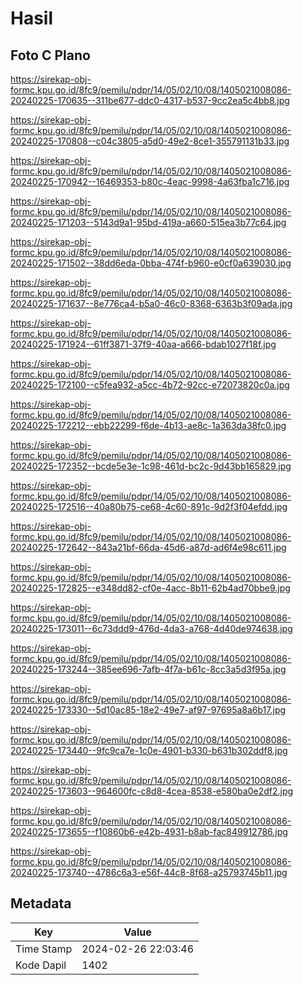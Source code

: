 # Hasil

## Foto C Plano

https://sirekap-obj-formc.kpu.go.id/8fc9/pemilu/pdpr/14/05/02/10/08/1405021008086-20240225-170635--311be677-ddc0-4317-b537-9cc2ea5c4bb8.jpg

https://sirekap-obj-formc.kpu.go.id/8fc9/pemilu/pdpr/14/05/02/10/08/1405021008086-20240225-170808--c04c3805-a5d0-49e2-8ce1-355791131b33.jpg

https://sirekap-obj-formc.kpu.go.id/8fc9/pemilu/pdpr/14/05/02/10/08/1405021008086-20240225-170942--16469353-b80c-4eac-9998-4a63fba1c716.jpg

https://sirekap-obj-formc.kpu.go.id/8fc9/pemilu/pdpr/14/05/02/10/08/1405021008086-20240225-171203--5143d9a1-95bd-419a-a660-515ea3b77c64.jpg

https://sirekap-obj-formc.kpu.go.id/8fc9/pemilu/pdpr/14/05/02/10/08/1405021008086-20240225-171502--38dd6eda-0bba-474f-b960-e0cf0a639030.jpg

https://sirekap-obj-formc.kpu.go.id/8fc9/pemilu/pdpr/14/05/02/10/08/1405021008086-20240225-171637--8e776ca4-b5a0-46c0-8368-6363b3f09ada.jpg

https://sirekap-obj-formc.kpu.go.id/8fc9/pemilu/pdpr/14/05/02/10/08/1405021008086-20240225-171924--61ff3871-37f9-40aa-a666-bdab1027f18f.jpg

https://sirekap-obj-formc.kpu.go.id/8fc9/pemilu/pdpr/14/05/02/10/08/1405021008086-20240225-172100--c5fea932-a5cc-4b72-92cc-e72073820c0a.jpg

https://sirekap-obj-formc.kpu.go.id/8fc9/pemilu/pdpr/14/05/02/10/08/1405021008086-20240225-172212--ebb22299-f6de-4b13-ae8c-1a363da38fc0.jpg

https://sirekap-obj-formc.kpu.go.id/8fc9/pemilu/pdpr/14/05/02/10/08/1405021008086-20240225-172352--bcde5e3e-1c98-461d-bc2c-9d43bb165829.jpg

https://sirekap-obj-formc.kpu.go.id/8fc9/pemilu/pdpr/14/05/02/10/08/1405021008086-20240225-172516--40a80b75-ce68-4c60-891c-9d2f3f04efdd.jpg

https://sirekap-obj-formc.kpu.go.id/8fc9/pemilu/pdpr/14/05/02/10/08/1405021008086-20240225-172642--843a21bf-66da-45d6-a87d-ad6f4e98c611.jpg

https://sirekap-obj-formc.kpu.go.id/8fc9/pemilu/pdpr/14/05/02/10/08/1405021008086-20240225-172825--e348dd82-cf0e-4acc-8b11-62b4ad70bbe9.jpg

https://sirekap-obj-formc.kpu.go.id/8fc9/pemilu/pdpr/14/05/02/10/08/1405021008086-20240225-173011--6c73ddd9-476d-4da3-a768-4d40de974638.jpg

https://sirekap-obj-formc.kpu.go.id/8fc9/pemilu/pdpr/14/05/02/10/08/1405021008086-20240225-173244--385ee696-7afb-4f7a-b61c-8cc3a5d3f95a.jpg

https://sirekap-obj-formc.kpu.go.id/8fc9/pemilu/pdpr/14/05/02/10/08/1405021008086-20240225-173330--5d10ac85-18e2-49e7-af97-97695a8a6b17.jpg

https://sirekap-obj-formc.kpu.go.id/8fc9/pemilu/pdpr/14/05/02/10/08/1405021008086-20240225-173440--9fc9ca7e-1c0e-4901-b330-b631b302ddf8.jpg

https://sirekap-obj-formc.kpu.go.id/8fc9/pemilu/pdpr/14/05/02/10/08/1405021008086-20240225-173603--964600fc-c8d8-4cea-8538-e580ba0e2df2.jpg

https://sirekap-obj-formc.kpu.go.id/8fc9/pemilu/pdpr/14/05/02/10/08/1405021008086-20240225-173655--f10860b6-e42b-4931-b8ab-fac849912786.jpg

https://sirekap-obj-formc.kpu.go.id/8fc9/pemilu/pdpr/14/05/02/10/08/1405021008086-20240225-173740--4786c6a3-e56f-44c8-8f68-a25793745b11.jpg


## Metadata

| Key        | Value               |
| ---------- | ------------------- |
| Time Stamp | 2024-02-26 22:03:46 |
| Kode Dapil | 1402                |



